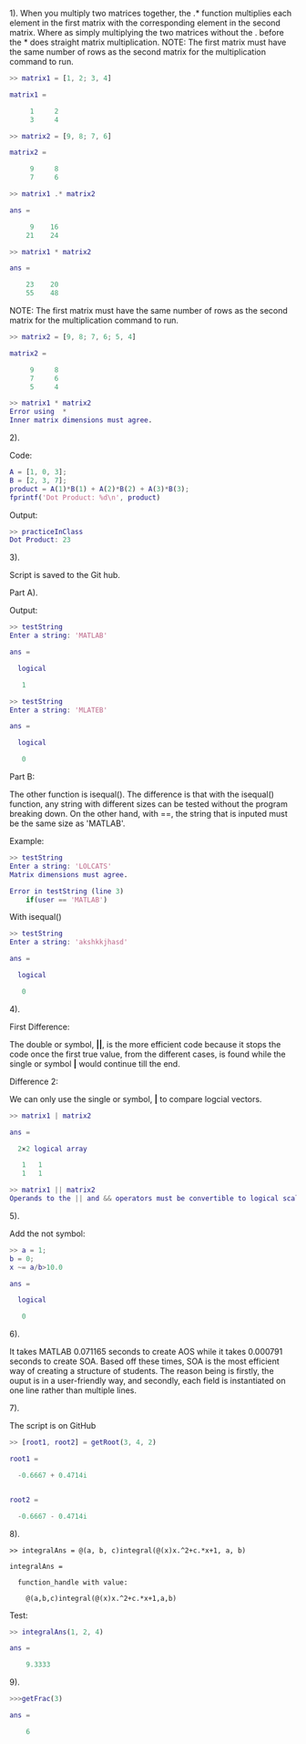 1). When you multiply two matrices together, the .* function multiplies each element in the first matrix with the corresponding element in the second matrix. Where as simply multiplying the two matrices without the . before the * does straight matrix multiplication. NOTE: The first matrix must have the same number of rows as the second matrix for the multiplication command to run.

```MATLAB
>> matrix1 = [1, 2; 3, 4]

matrix1 =

     1     2
     3     4

>> matrix2 = [9, 8; 7, 6]

matrix2 =

     9     8
     7     6

>> matrix1 .* matrix2

ans =

     9    16
    21    24

>> matrix1 * matrix2

ans =

    23    20
    55    48
```

NOTE: The first matrix must have the same number of rows as the second matrix for the multiplication command to run.

```MATLAB
>> matrix2 = [9, 8; 7, 6; 5, 4]

matrix2 =

     9     8
     7     6
     5     4

>> matrix1 * matrix2
Error using  * 
Inner matrix dimensions must agree.
 ```

2).

Code:

```MATLAB
A = [1, 0, 3];
B = [2, 3, 7];
product = A(1)*B(1) + A(2)*B(2) + A(3)*B(3);
fprintf('Dot Product: %d\n', product)
```

Output:

```MATLAB
>> practiceInClass
Dot Product: 23
```

3).

Script is saved to the Git hub.

Part A).

Output:

```MATLAB
>> testString
Enter a string: 'MATLAB'

ans =

  logical

   1

>> testString
Enter a string: 'MLATEB'

ans =

  logical

   0
```


Part B:

The other function is isequal(). The difference is that with the isequal() function, any string with different sizes can be tested without the program breaking down. On the other hand, with ==, the string that is inputed must be the same size as 'MATLAB'.

Example:

```MATLAB
>> testString
Enter a string: 'LOLCATS'
Matrix dimensions must agree.

Error in testString (line 3)
    if(user == 'MATLAB')
```

With isequal()

```MATLAB
>> testString
Enter a string: 'akshkkjhasd'

ans =

  logical

   0
```

4).

First Difference: 

The double or symbol, **||**, is the more efficient code because it stops the code once the first true value, from the different cases, is found while the single or symbol **|** would continue till the end.

Difference 2:

We can only use the single or symbol, **|** to compare logcial vectors.


```MATLAB
>> matrix1 | matrix2

ans =

  2×2 logical array

   1   1
   1   1

>> matrix1 || matrix2
Operands to the || and && operators must be convertible to logical scalar values.
```

5).

Add the not symbol:

```MATLAB
>> a = 1;
b = 0;
x ~= a/b>10.0

ans =

  logical

   0
```

6).

It takes MATLAB 0.071165 seconds to create AOS while it takes 0.000791 seconds to create SOA. Based off these times, SOA is the most efficient way of creating a structure of students. The reason being is firstly, the ouput is in a user-friendly way, and secondly, each field is instantiated on one line rather than multiple lines.

7).

The script is on GitHub

```MATLAB
>> [root1, root2] = getRoot(3, 4, 2)

root1 =

  -0.6667 + 0.4714i


root2 =

  -0.6667 - 0.4714i
```

8).

```
>> integralAns = @(a, b, c)integral(@(x)x.^2+c.*x+1, a, b)

integralAns =

  function_handle with value:

    @(a,b,c)integral(@(x)x.^2+c.*x+1,a,b)
```

Test:

```MATLAB
>> integralAns(1, 2, 4)

ans =

    9.3333
```

9).

```MATLAB
>>>getFrac(3)

ans =

	6
```
